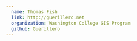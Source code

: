 ```yaml
---
  name: Thomas Fish
  link: http://guerillero.net
  organization: Washington College GIS Program
  github: Guerillero
---
```

